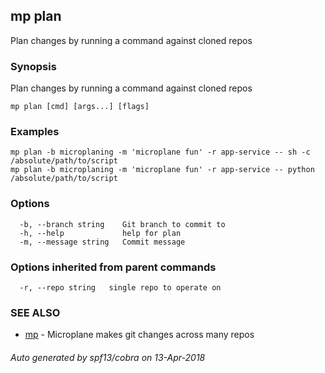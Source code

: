 ## mp plan

Plan changes by running a command against cloned repos

### Synopsis


Plan changes by running a command against cloned repos

```
mp plan [cmd] [args...] [flags]
```

### Examples

```
mp plan -b microplaning -m 'microplane fun' -r app-service -- sh -c /absolute/path/to/script
mp plan -b microplaning -m 'microplane fun' -r app-service -- python /absolute/path/to/script
```

### Options

```
  -b, --branch string    Git branch to commit to
  -h, --help             help for plan
  -m, --message string   Commit message
```

### Options inherited from parent commands

```
  -r, --repo string   single repo to operate on
```

### SEE ALSO
* [mp](mp.md)	 - Microplane makes git changes across many repos

###### Auto generated by spf13/cobra on 13-Apr-2018
